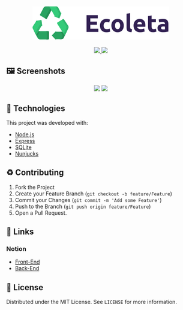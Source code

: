 <h3 align="center">

![Ecoleta](/public/assets/logo.svg)


</h3>
<p align="center">
  <a href="https://rocketseat.com.br">
    <img src="https://img.shields.io/badge/Made%20by-Rocketseat-brightgreen&style=flat&logo">
  </a>
  <a>
  <img src="https://img.shields.io/github/license/lucaspassini/NLW-Ecoleta?style=flat&logo">
</p>
  
  

## 🖼 Screenshots
<p align="center">
<img src="https://user-images.githubusercontent.com/47937044/84118444-64281f00-aa09-11ea-977a-b0ada14305cd.png" width="750"/>

<img src="https://user-images.githubusercontent.com/47937044/84118455-68543c80-aa09-11ea-8f7f-825913e277bd.png" width="750"/>
<p/>




## 🚀 Technologies

This project was developed with:

- [Node.js](https://nodejs.org/en/)
- [Express](https://expressjs.com/)
- [SQLite](https://www.sqlite.org/index.html)
- [Nunjucks](https://mozilla.github.io/nunjucks/)



## :recycle: Contributing

1. Fork the Project
2. Create your Feature Branch (`git checkout -b feature/Feature`)
3. Commit your Changes (`git commit -m 'Add some Feature'`)
4. Push to the Branch (`git push origin feature/Feature`)
5. Open a Pull Request.


## 🔗 Links 

### Notion
- [Front-End](https://www.notion.so/Front-end-7c8a1a9a6df547058f1473f899a3b9c4)
- [Back-End](https://www.notion.so/Back-end-a5747fd6bfa34e799e6e0ded51f5ec63)



## 📝 License

Distributed under the MIT License. See `LICENSE` for more information.
